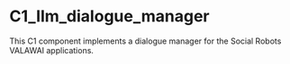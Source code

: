 # C1_llm_dialogue_manager
This C1 component implements a dialogue manager for the Social Robots VALAWAI applications.
